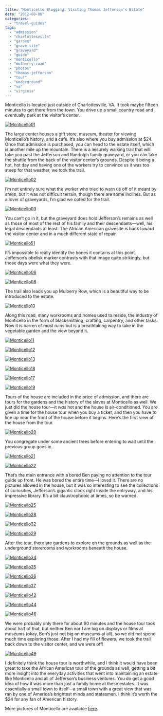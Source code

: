 ```yaml
---
title: "Monticello Blogging: Visiting Thomas Jefferson’s Estate"
date: "2012-08-06"
categories:
  - "travel-guides"
tags:
  - "admission"
  - "charlottesville"
  - "garden"
  - "grave-site"
  - "graveyard"
  - "guide"
  - "monticello"
  - "mulberry-road"
  - "photos"
  - "thomas-jefferson"
  - "tour"
  - "underground"
  - "va"
  - "virginia"
---
```


Monticello is located just outside of Charlottesville, VA. It took maybe fifteen minutes to get there from the town. You drive up a small country road and eventually park at the visitor’s center.

[![](http://s3.amazonaws.com/thegourmez-wpmedia/2012/08/Monticello01.jpg "Monticello01")](http://s3.amazonaws.com/thegourmez-wpmedia/2012/08/Monticello01.jpg)

The large center houses a gift store, museum, theater for viewing Monticello’s history, and a café. It’s also where you buy admission at $24. Once that admission is purchased, you can head to the estate itself, which is another mile up the mountain. There is a leisurely walking trail that will take you past the Jefferson and Randolph family graveyard, or you can take the shuttle from the back of the visitor center’s grounds. Despite it being a hot, hot day and having one of the workers try to convince us it was too steep for that weather, we took the trail.

[![](http://s3.amazonaws.com/thegourmez-wpmedia/2012/08/Monticello02.jpg "Monticello02")](http://s3.amazonaws.com/thegourmez-wpmedia/2012/08/Monticello02.jpg)

I’m not entirely sure what the worker who tried to warn us off of it meant by _steep_, but it was not difficult terrain, though there are some inclines. But as a lover of graveyards, I’m glad we opted for the trail.




<div class="caption">

[![](http://s3.amazonaws.com/thegourmez-wpmedia/2012/08/Monticello03.jpg "Monticello03")](http://s3.amazonaws.com/thegourmez-wpmedia/2012/08/Monticello03.jpg)</div>


You can’t go in it, but the graveyard does hold Jefferson’s remains as well as those of most of the rest of his family and their descendants—well, his legal descendants at least. The African American gravesite is back toward the visitor center and in a much different state of repair.

[![](http://s3.amazonaws.com/thegourmez-wpmedia/2012/08/Monticello51.jpg "Monticello51")](http://s3.amazonaws.com/thegourmez-wpmedia/2012/08/Monticello51.jpg)

It’s impossible to really identify the bones it contains at this point. Jefferson’s obelisk marker contrasts with that image quite strikingly, but those days were what they were.

[![](http://s3.amazonaws.com/thegourmez-wpmedia/2012/08/Monticello06.jpg "Monticello06")](http://s3.amazonaws.com/thegourmez-wpmedia/2012/08/Monticello06.jpg)




<div class="caption">

[![](http://s3.amazonaws.com/thegourmez-wpmedia/2012/08/Monticello08.jpg "Monticello08")](http://s3.amazonaws.com/thegourmez-wpmedia/2012/08/Monticello08.jpg)</div>


The trail also leads you up Mulberry Row, which is a beautiful way to be introduced to the estate.

[![](http://s3.amazonaws.com/thegourmez-wpmedia/2012/08/Monticello10.jpg "Monticello10")](http://s3.amazonaws.com/thegourmez-wpmedia/2012/08/Monticello10.jpg)

Along this road, many workrooms and homes used to reside, the industry of Monticello in the form of blacksmithing, crafting, carpentry, and other tasks. Now it is barren of most ruins but is a breathtaking way to take in the vegetable garden and the view beyond it.

[![](http://s3.amazonaws.com/thegourmez-wpmedia/2012/08/Monticello11.jpg "Monticello11")](http://s3.amazonaws.com/thegourmez-wpmedia/2012/08/Monticello11.jpg)




<div class="caption">

[![](http://s3.amazonaws.com/thegourmez-wpmedia/2012/08/Monticello12.jpg "Monticello12")](http://s3.amazonaws.com/thegourmez-wpmedia/2012/08/Monticello12.jpg)</div>


[![](http://s3.amazonaws.com/thegourmez-wpmedia/2012/08/Monticello13.jpg "Monticello13")](http://s3.amazonaws.com/thegourmez-wpmedia/2012/08/Monticello13.jpg)

[![](http://s3.amazonaws.com/thegourmez-wpmedia/2012/08/Monticello18.jpg "Monticello18")](http://s3.amazonaws.com/thegourmez-wpmedia/2012/08/Monticello18.jpg)




<div class="caption">

[![](http://s3.amazonaws.com/thegourmez-wpmedia/2012/08/Monticello17.jpg "Monticello17")](http://s3.amazonaws.com/thegourmez-wpmedia/2012/08/Monticello17.jpg)</div>


[![](http://s3.amazonaws.com/thegourmez-wpmedia/2012/08/Monticello19.jpg "Monticello19")](http://s3.amazonaws.com/thegourmez-wpmedia/2012/08/Monticello19.jpg)

Tours of the house are included in the price of admission, and there are tours for the gardens and the history of the slaves at Monticello as well. We just did the house tour—it _was_ hot and the house is air-conditioned. You are given a time for the house tour when you buy a ticket, and then you have to line up near the front of the house before it begins. Here’s the first view of the house from the tour.

[![](http://s3.amazonaws.com/thegourmez-wpmedia/2012/08/Monticello20.jpg "Monticello20")](http://s3.amazonaws.com/thegourmez-wpmedia/2012/08/Monticello20.jpg)

You congregate under some ancient trees before entering to wait until the previous group goes in.

[![](http://s3.amazonaws.com/thegourmez-wpmedia/2012/08/Monticello21.jpg "Monticello21")](http://s3.amazonaws.com/thegourmez-wpmedia/2012/08/Monticello21.jpg)

[![](http://s3.amazonaws.com/thegourmez-wpmedia/2012/08/Monticello22.jpg "Monticello22")](http://s3.amazonaws.com/thegourmez-wpmedia/2012/08/Monticello22.jpg)

That’s the main entrance with a bored Ben paying no attention to the tour guide up front. He was bored the entire time—I loved it. There are no pictures allowed in the house, but it was so interesting to see the collections of curiosities, Jefferson’s gigantic clock right inside the entryway, and his impressive library. It’s a bit claustrophobic at times, so be warned.




<div class="caption">

[![](http://s3.amazonaws.com/thegourmez-wpmedia/2012/08/Monticello25.jpg "Monticello25")](http://s3.amazonaws.com/thegourmez-wpmedia/2012/08/Monticello25.jpg)</div>





<div class="caption">

[![](http://s3.amazonaws.com/thegourmez-wpmedia/2012/08/Monticello28.jpg "Monticello28")](http://s3.amazonaws.com/thegourmez-wpmedia/2012/08/Monticello28.jpg)</div>





<div class="caption">

[![](http://s3.amazonaws.com/thegourmez-wpmedia/2012/08/Monticello32.jpg "Monticello32")](http://s3.amazonaws.com/thegourmez-wpmedia/2012/08/Monticello32.jpg)</div>





<div class="caption">

[![](http://s3.amazonaws.com/thegourmez-wpmedia/2012/08/Monticello29.jpg "Monticello29")](http://s3.amazonaws.com/thegourmez-wpmedia/2012/08/Monticello29.jpg)</div>


After the tour, there are gardens to explore on the grounds as well as the underground storerooms and workrooms beneath the house.




<div class="caption">

[![](http://s3.amazonaws.com/thegourmez-wpmedia/2012/08/Monticello34.jpg "Monticello34")](http://s3.amazonaws.com/thegourmez-wpmedia/2012/08/Monticello34.jpg)</div>





<div class="caption">

[![](http://s3.amazonaws.com/thegourmez-wpmedia/2012/08/Monticello35.jpg "Monticello35")](http://s3.amazonaws.com/thegourmez-wpmedia/2012/08/Monticello35.jpg)</div>





<div class="caption">

[![](http://s3.amazonaws.com/thegourmez-wpmedia/2012/08/Monticello36.jpg "Monticello36")](http://s3.amazonaws.com/thegourmez-wpmedia/2012/08/Monticello36.jpg)</div>





<div class="caption">

[![](http://s3.amazonaws.com/thegourmez-wpmedia/2012/08/Monticello37.jpg "Monticello37")](http://s3.amazonaws.com/thegourmez-wpmedia/2012/08/Monticello37.jpg)</div>





<div class="caption">

[![](http://s3.amazonaws.com/thegourmez-wpmedia/2012/08/Monticello42.jpg "Monticello42")](http://s3.amazonaws.com/thegourmez-wpmedia/2012/08/Monticello42.jpg)</div>


[![](http://s3.amazonaws.com/thegourmez-wpmedia/2012/08/Monticello44.jpg "Monticello44")](http://s3.amazonaws.com/thegourmez-wpmedia/2012/08/Monticello44.jpg)

[![](http://s3.amazonaws.com/thegourmez-wpmedia/2012/08/Monticello46.jpg "Monticello46")](http://s3.amazonaws.com/thegourmez-wpmedia/2012/08/Monticello46.jpg)

We were probably only there for about 90 minutes and the house tour took about half of that, but neither Ben nor I are big on displays or films at museums (okay, Ben’s just not big on museums at all), so we did not spend much time exploring those. After I had my fill of flowers, we took the trail back down to the visitor center, and we were off!




<div class="caption">

[![](http://s3.amazonaws.com/thegourmez-wpmedia/2012/08/Monticello49.jpg "Monticello49")](http://s3.amazonaws.com/thegourmez-wpmedia/2012/08/Monticello49.jpg)</div>


I definitely think the house tour is worthwhile, and I think it would have been great to take the African American tour of the grounds as well, getting a bit more insight into the everyday activities that went into maintaining an estate like Monticello and all of Jefferson’s business ventures. You do get a good idea of how it was more than just a family home at these estates. It was essentially a small town to itself—a small town with a great view that was ran by one of America’s brightest minds and statesmen. I think it’s worth the $24 for any fan of American history.

More pictures of Monticello are available [here](https://www.facebook.com/media/set/?set=a.10150926898029607.415672.567409606&type=3 "Monticello Photos").
